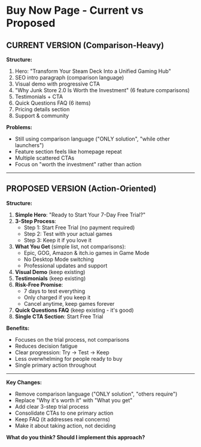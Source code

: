 # Buy Now Page - Current vs Proposed

## CURRENT VERSION (Comparison-Heavy)

**Structure:**
1. Hero: "Transform Your Steam Deck Into a Unified Gaming Hub"
2. SEO intro paragraph (comparison language)
3. Visual demo with progressive CTA
4. "Why Junk Store 2.0 Is Worth the Investment" (6 feature comparisons)
5. Testimonials + CTA
6. Quick Questions FAQ (6 items)
7. Pricing details section
8. Support & community

**Problems:**
- Still using comparison language ("ONLY solution", "while other launchers")
- Feature section feels like homepage repeat
- Multiple scattered CTAs
- Focus on "worth the investment" rather than action

---

## PROPOSED VERSION (Action-Oriented)

**Structure:**
1. **Simple Hero**: "Ready to Start Your 7-Day Free Trial?"
2. **3-Step Process**:
   - Step 1: Start Free Trial (no payment required)
   - Step 2: Test with your actual games
   - Step 3: Keep it if you love it
3. **What You Get** (simple list, not comparisons):
   - Epic, GOG, Amazon & itch.io games in Game Mode
   - No Desktop Mode switching
   - Professional updates and support
4. **Visual Demo** (keep existing)
5. **Testimonials** (keep existing)
6. **Risk-Free Promise**:
   - 7 days to test everything
   - Only charged if you keep it
   - Cancel anytime, keep games forever
7. **Quick Questions FAQ** (keep existing - it's good)
8. **Single CTA Section**: Start Free Trial

**Benefits:**
- Focuses on the trial process, not comparisons
- Reduces decision fatigue
- Clear progression: Try → Test → Keep
- Less overwhelming for people ready to buy
- Single primary action throughout

---

**Key Changes:**
- Remove comparison language ("ONLY solution", "others require")
- Replace "Why it's worth it" with "What you get"
- Add clear 3-step trial process
- Consolidate CTAs to one primary action
- Keep FAQ (it addresses real concerns)
- Make it about taking action, not deciding

**What do you think? Should I implement this approach?**